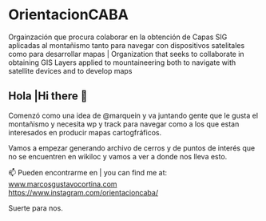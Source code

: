 # OrientacionCABA
Orgainzación que procura colaborar en la obtención de Capas SIG aplicadas al montañismo tanto para navegar con dispositivos satelitales como para desarrollar mapas | Organization that seeks to collaborate in obtaining GIS Layers applied to mountaineering both to navigate with satellite devices and to develop maps

## Hola |Hi there 👋
Comenzó como una idea de @marquein y va juntando gente que le gusta el montañismo y necesita wp y track para navegar como a los que estan interesados en producir mapas cartogfráficos.

Vamos a empezar generando archivo de cerros y de puntos de interés que no se encuentren en wikiloc y vamos a ver a donde nos lleva esto.

📫 Pueden encontrarme en | you can find me at:
www.marcosgustavocortina.com
https://www.instagram.com/orientacioncaba/

Suerte para nos.
